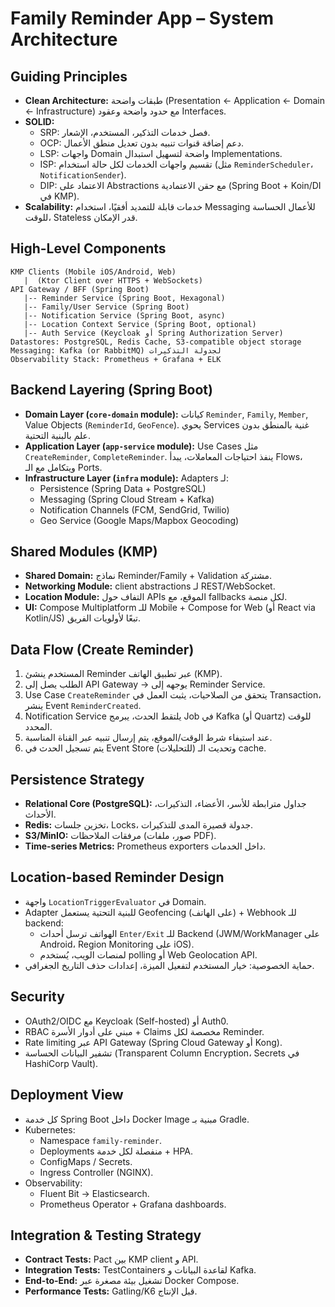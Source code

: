 # Family Reminder App – System Architecture

## Guiding Principles
- **Clean Architecture:** طبقات واضحة (Presentation ← Application ← Domain ← Infrastructure) مع حدود واضحة وعقود Interfaces.
- **SOLID:** 
  - SRP: فصل خدمات التذكير، المستخدم، الإشعار.
  - OCP: دعم إضافة قنوات تنبيه بدون تعديل منطق الأعمال.
  - LSP: واجهات Domain واضحة لتسهيل استبدال Implementations.
  - ISP: تقسيم واجهات الخدمات لكل حالة استخدام (مثل `ReminderScheduler`، `NotificationSender`).
  - DIP: الاعتماد على Abstractions مع حقن الاعتمادية (Spring Boot + Koin/DI في KMP).
- **Scalability:** خدمات قابلة للتمديد أفقيًا، استخدام Messaging للأعمال الحساسة للوقت، Stateless قدر الإمكان.

## High-Level Components
```
KMP Clients (Mobile iOS/Android, Web) 
   |  (Ktor Client over HTTPS + WebSockets)
API Gateway / BFF (Spring Boot)
   |-- Reminder Service (Spring Boot, Hexagonal)
   |-- Family/User Service (Spring Boot)
   |-- Notification Service (Spring Boot, async)
   |-- Location Context Service (Spring Boot, optional)
   |-- Auth Service (Keycloak أو Spring Authorization Server)
Datastores: PostgreSQL, Redis Cache, S3-compatible object storage
Messaging: Kafka (or RabbitMQ) لجدولة التذكيرات
Observability Stack: Prometheus + Grafana + ELK
```

## Backend Layering (Spring Boot)
- **Domain Layer (`core-domain` module):** كيانات `Reminder`, `Family`, `Member`, Value Objects (`ReminderId`, `GeoFence`). يحوي Services غنية بالمنطق بدون علم بالبنية التحتية.
- **Application Layer (`app-service` module):** Use Cases مثل `CreateReminder`, `CompleteReminder`. ينفذ احتياجات المعاملات، يبدأ Flows، ويتكامل مع الـ Ports.
- **Infrastructure Layer (`infra` module):** Adapters لـ:
  - Persistence (Spring Data + PostgreSQL)
  - Messaging (Spring Cloud Stream + Kafka)
  - Notification Channels (FCM, SendGrid, Twilio)
  - Geo Service (Google Maps/Mapbox Geocoding)

## Shared Modules (KMP)
- **Shared Domain:** نماذج Reminder/Family + Validation مشتركة.
- **Networking Module:** client abstractions لـ REST/WebSocket.
- **Location Module:** التفاف حول APIs الموقع، مع fallbacks لكل منصة.
- **UI:** Compose Multiplatform للـ Mobile + Compose for Web (أو React via Kotlin/JS) تبعًا لأولويات الفريق.

## Data Flow (Create Reminder)
1. المستخدم ينشئ Reminder عبر تطبيق الهاتف (KMP).
2. الطلب يصل إلى API Gateway → يوجهه إلى Reminder Service.
3. Use Case `CreateReminder` يتحقق من الصلاحيات، يثبت العمل في Transaction، ينشر Event `ReminderCreated`.
4. Notification Service يلتقط الحدث، يبرمج Job في Kafka (أو Quartz) للوقت المحدد.
5. عند استيفاء شرط الوقت/الموقع، يتم إرسال تنبيه عبر القناة المناسبة.
6. يتم تسجيل الحدث في Event Store (للتحليلات) وتحديث الـ cache.

## Persistence Strategy
- **Relational Core (PostgreSQL):** جداول مترابطة للأسر، الأعضاء، التذكيرات، الأحداث.
- **Redis:** تخزين جلسات، Locks، جدولة قصيرة المدى للتذكيرات.
- **S3/MinIO:** مرفقات الملاحظات (صور، ملفات PDF).
- **Time-series Metrics:** Prometheus exporters داخل الخدمات.

## Location-based Reminder Design
- واجهة `LocationTriggerEvaluator` في Domain.
- Adapter للبنية التحتية يستعمل Geofencing (على الهاتف) + Webhook للـ backend:
  - الهواتف ترسل أحداث `Enter/Exit` للـ Backend (JWM/WorkManager على Android، Region Monitoring على iOS).
  - لمنصات الويب، يُستخدم polling أو Web Geolocation API.
- حماية الخصوصية: خيار المستخدم لتفعيل الميزة، إعدادات حذف التاريخ الجغرافي.

## Security
- OAuth2/OIDC مع Keycloak (Self-hosted) أو Auth0.
- RBAC مبني على أدوار الأسرة + Claims مخصصة لكل Reminder.
- Rate limiting عبر API Gateway (Spring Cloud Gateway أو Kong).
- تشفير البيانات الحساسة (Transparent Column Encryption، Secrets في HashiCorp Vault).

## Deployment View
- كل خدمة Spring Boot داخل Docker Image مبنية بـ Gradle.
- Kubernetes:
  - Namespace `family-reminder`.
  - Deployments منفصلة لكل خدمة + HPA.
  - ConfigMaps / Secrets.
  - Ingress Controller (NGINX).
- Observability:
  - Fluent Bit → Elasticsearch.
  - Prometheus Operator + Grafana dashboards.

## Integration & Testing Strategy
- **Contract Tests:** Pact بين KMP client و API.
- **Integration Tests:** TestContainers لقاعدة البيانات و Kafka.
- **End-to-End:** تشغيل بيئة مصغرة عبر Docker Compose.
- **Performance Tests:** Gatling/K6 قبل الإنتاج.
